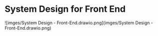 
# System Design for Front End

![imges/System Design - Front-End.drawio.png](imges/System Design - Front-End.drawio.png)
